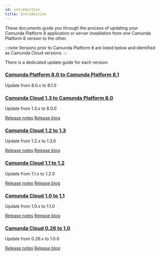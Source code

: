 ```yaml
---
id: introduction
title: Introduction
---
```


These documents guide you through the process of updating your Camunda Platform 8
application or server installation from one Camunda Platform 8 version to the other.

:::note
Versions prior to Camunda Platform 8 are listed below and identified as Camunda Cloud versions.
:::

There is a dedicated update guide for each version:

### [Camunda Platform 8.0 to Camunda Platform 8.1](../800-to-810)

Update from 8.0.x to 8.1.0

[//]: # "TODO: As soon as the release will be created[Release notes](https://github.com/camunda/camunda-platform/releases/tag/8.1.0)"
[//]: # "TODO: As soon as the release will be created[Release blog](https://camunda.com/blog/)"

### [Camunda Cloud 1.3 to Camunda Platform 8.0](../130-to-800)

Update from 1.3.x to 8.0.0

[Release notes](https://github.com/camunda/camunda-platform/releases/tag/8.0.0)
[Release blog](https://camunda.com/blog/2022/04/camunda-platform-8-0-released-whats-new/)

### [Camunda Cloud 1.2 to 1.3](../120-to-130)

Update from 1.2.x to 1.3.0

[Release notes](https://github.com/camunda-cloud/zeebe/releases/tag/1.3.0)
[Release blog](https://camunda.com/blog/2022/01/camunda-cloud-1-3-0-released/)

### [Camunda Cloud 1.1 to 1.2](../110-to-120)

Update from 1.1.x to 1.2.0

[Release notes](https://github.com/camunda-cloud/zeebe/releases/tag/1.2.0)
[Release blog](https://camunda.com/blog/2021/10/camunda-cloud-1-2-0-released/)

### [Camunda Cloud 1.0 to 1.1](../100-to-110)

Update from 1.0.x to 1.1.0

[Release notes](https://github.com/camunda-cloud/zeebe/releases/tag/1.1.0)
[Release blog](https://camunda.com/blog/2021/07/camunda-cloud-110-released/)

### [Camunda Cloud 0.26 to 1.0](../026-to-100)

Update from 0.26.x to 1.0.0

[Release notes](https://github.com/camunda-cloud/zeebe/releases/tag/1.0.0)
[Release blog](https://camunda.com/blog/2021/05/camunda-cloud-10-released/)
